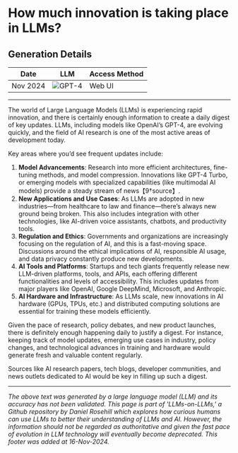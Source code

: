 # How much innovation is taking place in LLMs?

## Generation Details

| Date       | LLM        | Access Method |
|------------|------------|---------------|
| Nov 2024 | ![GPT-4](https://img.shields.io/badge/GPT--4-412991?style=for-the-badge&logo=openai&logoColor=white) |  Web UI |

---

The world of Large Language Models (LLMs) is experiencing rapid innovation, and there is certainly enough information to create a daily digest of key updates. LLMs, including models like OpenAI’s GPT-4, are evolving quickly, and the field of AI research is one of the most active areas of development today.

Key areas where you’d see frequent updates include:

1. **Model Advancements**: Research into more efficient architectures, fine-tuning methods, and model compression. Innovations like GPT-4 Turbo, or emerging models with specialized capabilities (like multimodal AI models) provide a steady stream of news【9†source】.
2. **New Applications and Use Cases**: As LLMs are adopted in new industries—from healthcare to law and finance—there’s always new ground being broken. This also includes integration with other technologies, like AI-driven voice assistants, chatbots, and productivity tools.
3. **Regulation and Ethics**: Governments and organizations are increasingly focusing on the regulation of AI, and this is a fast-moving space. Discussions around the ethical implications of AI, responsible AI usage, and data privacy constantly produce new developments.
4. **AI Tools and Platforms**: Startups and tech giants frequently release new LLM-driven platforms, tools, and APIs, each offering different functionalities and levels of accessibility. This includes updates from major players like OpenAI, Google DeepMind, Microsoft, and Anthropic.
5. **AI Hardware and Infrastructure**: As LLMs scale, new innovations in AI hardware (GPUs, TPUs, etc.) and distributed computing solutions are essential for training these models efficiently.

Given the pace of research, policy debates, and new product launches, there is definitely enough happening daily to justify a digest. For instance, keeping track of model updates, emerging use cases in industry, policy changes, and technological advances in training and hardware would generate fresh and valuable content regularly.

Sources like AI research papers, tech blogs, developer communities, and news outlets dedicated to AI would be key in filling up such a digest.


---
*The above text was generated by a large language model (LLM) and its accuracy has not been validated. This page is part of 'LLMs-on-LLMs,' a Github repository by Daniel Rosehill which explores how curious humans can use LLMs to better their understanding of LLMs and AI. However, the information should not be regarded as authoritative and given the fast pace of evolution in LLM technology will eventually become deprecated.  This footer was added at 16-Nov-2024.*


